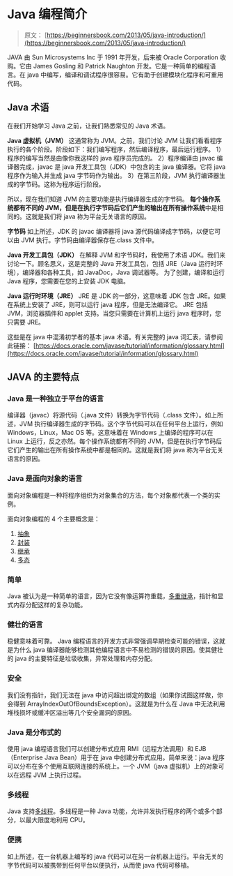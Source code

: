# Java 编程简介

> 原文： [https://beginnersbook.com/2013/05/java-introduction/](https://beginnersbook.com/2013/05/java-introduction/)

JAVA 由 Sun Microsystems Inc 于 1991 年开发，后来被 Oracle Corporation 收购。它由 James Gosling 和 Patrick Naughton 开发。它是一种简单的编程语言。在 java 中编写，编译和调试程序很容易。它有助于创建模块化程序和可重用代码。

## Java 术语

在我们开始学习 Java 之前，让我们熟悉常见的 Java 术语。

**Java 虚拟机（JVM）**
这通常称为 JVM。之前，我们讨论 JVM 让我们看看程序执行的各个阶段。阶段如下：我们编写程序，然后编译程序，最后运行程序。
1）程序的编写当然是由像你我这样的 java 程序员完成的。
2）程序编译由 javac 编译器完成，javac 是 java 开发工具包（JDK）中包含的主 java 编译器。它将 java 程序作为输入并生成 java 字节码作为输出。
3）在第三阶段，JVM 执行编译器生成的字节码。这称为程序运行阶段。

所以，现在我们知道 JVM 的主要功能是执行编译器生成的字节码。 **每个操作系统都有不同的 JVM，但是在执行字节码后它们产生的输出在所有操作系统**中是相同的。这就是我们将 java 称为平台无关语言的原因。

**字节码**
如上所述，JDK 的 javac 编译器将 java 源代码编译成字节码，以便它可以由 JVM 执行。字节码由编译器保存在.class 文件中。

**Java 开发工具包（JDK）**
在解释 JVM 和字节码时，我使用了术语 JDK。我们来讨论一下。顾名思义，这是完整的 Java 开发工具包，包括 JRE（Java 运行时环境），编译器和各种工具，如 JavaDoc，Java 调试器等。
为了创建，编译和运行 Java 程序，您需要在您的上安装 JDK 电脑。

**Java 运行时环境（JRE）**
JRE 是 JDK 的一部分，这意味着 JDK 包含 JRE。如果在系统上安装了 JRE，则可以运行 java 程序，但是无法编译它。 JRE 包括 JVM，浏览器插件和 applet 支持。当您只需要在计算机上运行 java 程序时，您只需要 JRE。

这些是在 java 中混淆​​初学者的基本 java 术语。有关完整的 java 词汇表，请参阅此链接：
[https://docs.oracle.com/javase/tutorial/information/glossary.html](https://docs.oracle.com/javase/tutorial/information/glossary.html)

## JAVA 的主要特点

### Java 是一种独立于平台的语言

编译器（javac）将源代码（.java 文件）转换为字节代码（.class 文件）。如上所述，JVM 执行编译器生成的字节码。这个字节代码可以在任何平台上运行，例如 Windows，Linux，Mac OS 等。这意味着在 Windows 上编译的程序可以在 Linux 上运行，反之亦然。每个操作系统都有不同的 JVM，但是在执行字节码后它们产生的输出在所有操作系统中都是相同的。这就是我们将 java 称为平台无关语言的原因。

### Java 是面向对象的语言

面向对象编程是一种将程序组织为对象集合的方法，每个对象都代表一个类的实例。

面向对象编程的 4 个主要概念是：

1.  [抽象](https://beginnersbook.com/2013/03/oops-in-java-encapsulation-inheritance-polymorphism-abstraction/ "OOPs in Java- Encapsulation, Inheritance, Polymorphism, Abstraction")
2.  [封装](https://beginnersbook.com/2013/05/encapsulation-in-java/ "Encapsulation in Java with example")
3.  [继承](https://beginnersbook.com/2013/05/java-inheritance-types/ "Types of inheritance in Java: Single,Multiple,Multilevel & Hybrid")
4.  [多态](https://beginnersbook.com/2013/03/polymorphism-in-java/ "Polymorphism in Java – Method Overloading and Overriding")

### 简单

Java 被认为是一种简单的语言，因为它没有像运算符重载，[多重继承](https://beginnersbook.com/2013/05/java-multiple-inheritance/)，指针和显式内存分配这样的复杂功能。

### 健壮的语言

稳健意味着可靠。 Java 编程语言的开发方式非常强调早期检查可能的错误，这就是为什么 java 编译器能够检测其他编程语言中不易检测的错误的原因。使其健壮的 java 的主要特征是垃圾收集，异常处理和内存分配。

### 安全

我们没有指针，我们无法在 java 中访问超出绑定的数组（如果你试图这样做，你会得到 ArrayIndexOutOfBoundsException）。这就是为什么在 Java 中无法利用堆栈损坏或缓冲区溢出等几个安全漏洞的原因。

### Java 是分布式的

使用 java 编程语言我们可以创建分布式应用 RMI（远程方法调用）和 EJB（Enterprise Java Bean）用于在 java 中创建分布式应用。简单来说：java 程序可以分布在多个使用互联网连接的系统上。一个 JVM（java 虚拟机）上的对象可以在远程 JVM 上执行过程。

### 多线程

Java 支持[多线程](https://beginnersbook.com/2013/03/multithreading-in-java/ "Multithreading in java with examples")。多线程是一种 Java 功能，允许并发执行程序的两个或多个部分，以最大限度地利用 CPU。

### 便携

如上所述，在一台机器上编写的 java 代码可以在另一台机器上运行。平台无关的字节代码可以被携带到任何平台以便执行，从而使 java 代码可移植。